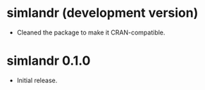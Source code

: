 # simlandr (development version)
* Cleaned the package to make it CRAN-compatible.

# simlandr 0.1.0
* Initial release.
